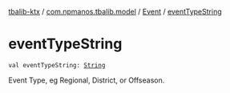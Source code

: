 [tbalib-ktx](../../index.md) / [com.npmanos.tbalib.model](../index.md) / [Event](index.md) / [eventTypeString](./event-type-string.md)

# eventTypeString

`val eventTypeString: `[`String`](https://kotlinlang.org/api/latest/jvm/stdlib/kotlin/-string/index.html)

Event Type, eg Regional, District, or Offseason.

